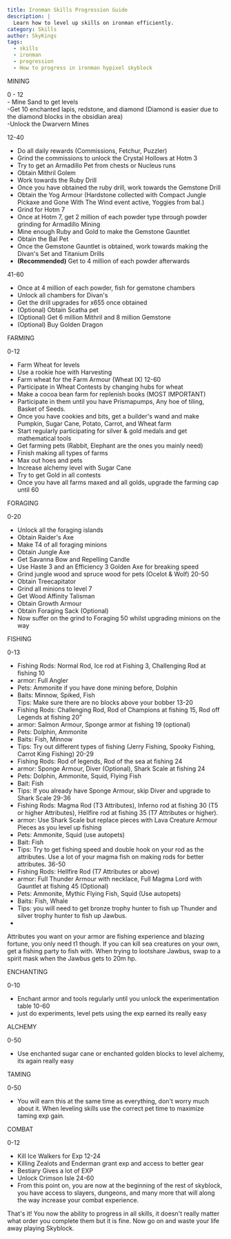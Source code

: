 ```yaml {metadata}
title: Ironman Skills Progression Guide
description: |
  Learn how to level up skills on ironman efficiently.
category: Skills
author: SkyKings
tags:
  - skills
  - ironman
  - progression
  - How to progress in ironman hypixel skyblock
```

MINING

0 - 12  
\- Mine Sand to get levels  
\-Get 10 enchanted lapis, redstone, and diamond (Diamond is easier due to the diamond blocks in the obsidian area)  
\-Unlock the Dwarvern Mines

12-40

- Do all daily rewards (Commissions, Fetchur, Puzzler)
- Grind the commissions to unlock the Crystal Hollows at Hotm 3
- Try to get an Armadillo Pet from chests or Nucleus runs
- Obtain Mithril Golem
- Work towards the Ruby Drill
- Once you have obtained the ruby drill, work towards the Gemstone Drill
- Obtain the Yog Armour (Hardstone collected with Compact Jungle Pickaxe and Gone With The Wind event active, Yoggies
  from bal.)
- Grind for Hotm 7
- Once at Hotm 7, get 2 million of each powder type through powder grinding for Armadillo Mining
- Mine enough Ruby and Gold to make the Gemstone Gauntlet
- Obtain the Bal Pet
- Once the Gemstone Gauntlet is obtained, work towards making the Divan's Set and Titanium Drills
- **(Recommended)** Get to 4 million of each powder afterwards

41-60

- Once at 4 million of each powder, fish for gemstone chambers
- Unlock all chambers for Divan's
- Get the drill upgrades for x655 once obtained
- (Optional) Obtain Scatha pet
- (Optional) Get 6 million Mithril and 8 million Gemstone
- (Optional) Buy Golden Dragon

FARMING

0-12

- Farm Wheat for levels
- Use a rookie hoe with Harvesting
- Farm wheat for the Farm Armour (Wheat IX) 12-60
- Participate in Wheat Contests by changing hubs for wheat
- Make a cocoa bean farm for replenish books (MOST IMPORTANT)
- Participate in them until you have Prismapumps, Any hoe of tiling, Basket of Seeds.
- Once you have cookies and bits, get a builder's wand and make Pumpkin, Sugar Cane, Potato, Carrot, and Wheat farm
- Start regularly participating for silver & gold medals and get mathematical tools
- Get farming pets (Rabbit, Elephant are the ones you mainly need)
- Finish making all types of farms
- Max out hoes and pets
- Increase alchemy level with Sugar Cane
- Try to get Gold in all contests
- Once you have all farms maxed and all golds, upgrade the farming cap until 60

FORAGING

0-20

- Unlock all the foraging islands
- Obtain Raider's Axe
- Make T4 of all foraging minions
- Obtain Jungle Axe
- Get Savanna Bow and Repelling Candle
- Use Haste 3 and an Efficiency 3 Golden Axe for breaking speed
- Grind jungle wood and spruce wood for pets (Ocelot & Wolf) 20-50
- Obtain Treecapitator
- Grind all minions to level 7
- Get Wood Affinity Talisman
- Obtain Growth Armour
- Obtain Foraging Sack (Optional)
- Now suffer on the grind to Foraging 50 whilst upgrading minions on the way

FISHING

0-13

- Fishing Rods: Normal Rod, Ice rod at Fishing 3, Challenging Rod at fishing 10
- armor: Full Angler
- Pets: Ammonite if you have done mining before, Dolphin
- Baits: Minnow, Spiked, Fish  
  Tips: Make sure there are no blocks above your bobber 13-20
- Fishing Rods: Challenging Rod, Rod of Champions at fishing 15, Rod off Legends at fishing 20”
- armor: Salmon Armour, Sponge armor at fishing 19 (optional)
- Pets: Dolphin, Ammonite
- Baits: Fish, Minnow
- Tips: Try out different types of fishing (Jerry Fishing, Spooky Fishing, Carrot King Fishing) 20-29
- Fishing Rods: Rod of legends, Rod of the sea at fishing 24
- armor: Sponge Armour, Diver (Optional), Shark Scale at fishing 24
- Pets: Dolphin, Ammonite, Squid, Flying Fish
- Bait: Fish
- Tips: If you already have Sponge Armour, skip Diver and upgrade to Shark Scale 29-36
- Fishing Rods: Magma Rod (T3 Attributes), Inferno rod at fishing 30 (T5 or higher Attributes), Hellfire rod at fishing
  35 (T7 Attributes or higher).
- armor: Use Shark Scale but replace pieces with Lava Creature Armour Pieces as you level up fishing
- Pets: Ammonite, Squid (use autopets)
- Bait: Fish
- Tips: Try to get fishing speed and double hook on your rod as the attributes. Use a lot of your magma fish on making
  rods for better attributes. 36-50
- Fishing Rods: Hellfire Rod (T7 Attributes or above)
- armor: Full Thunder Armour with necklace, Full Magma Lord with Gauntlet at fishing 45 (Optional)
- Pets: Ammonite, Mythic Flying Fish, Squid (Use autopets)
- Baits: Fish, Whale
- Tips: you will need to get bronze trophy hunter to fish up Thunder and silver trophy hunter to fish up Jawbus.
-

Attributes you want on your armor are fishing experience and blazing fortune, you only need t1 though. If you can kill
sea creatures on your own, get a fishing party to fish with. When trying to lootshare Jawbus, swap to a spirit mask when
the Jawbus gets to 20m hp.

ENCHANTING

0-10

- Enchant armor and tools regularly until you unlock the experimentation table 10-60
- just do experiments, level pets using the exp earned its really easy

ALCHEMY

0-50

- Use enchanted sugar cane or enchanted golden blocks to level alchemy, its again really easy

TAMING

0-50

- You will earn this at the same time as everything, don't worry much about it. When leveling skills use the correct
  pet time to maximize taming exp gain.

COMBAT

0-12

- Kill Ice Walkers for Exp 12-24
- Killing Zealots and Enderman grant exp and access to better gear
- Bestiary Gives a lot of EXP
- Unlock Crimson Isle 24-60
- From this point on, you are now at the beginning of the rest of skyblock, you have access to slayers, dungeons, and
  many more that will along the way increase your combat experience.

That's it! You now the ability to progress in all skills, it doesn't really matter what order you complete them but it
is fine. Now go on and waste your life away playing Skyblock.
